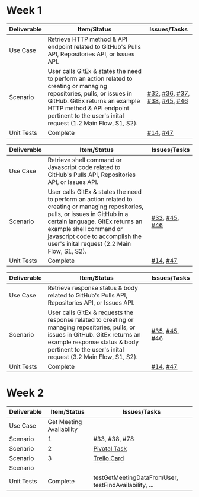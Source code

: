 # Week 1
| Deliverable   | Item/Status   |  Issues/Tasks
| ------------- | ------------  |  ------------
| Use Case      | Retrieve HTTP method & API endpoint related to GitHub's Pulls API, Repositories API, or Issues API.          | &nbsp;
| Scenario      | User calls GitEx & states the need to perform an action related to creating or managing repositories, pulls, or issues in GitHub. GitEx returns an example HTTP method & API endpoint pertinent to the user's inital request (1.2 Main Flow, S1, S2).             |  [#32](https://github.ncsu.edu/csc510-s2022/CSC510-17/issues/32), [#36](https://github.ncsu.edu/csc510-s2022/CSC510-17/issues/36), [#37](https://github.ncsu.edu/csc510-s2022/CSC510-17/issues/37), [#38](https://github.ncsu.edu/csc510-s2022/CSC510-17/issues/38), [#45](https://github.ncsu.edu/csc510-s2022/CSC510-17/issues/45), [#46](https://github.ncsu.edu/csc510-s2022/CSC510-17/issues/46)
| Unit Tests    | Complete      | [#14](https://github.ncsu.edu/csc510-s2022/CSC510-17/issues/14), [#47](https://github.ncsu.edu/csc510-s2022/CSC510-17/issues/47)

| Deliverable   | Item/Status   |  Issues/Tasks
| ------------- | ------------  |  ------------
| Use Case      | Retrieve shell command or Javascript code related to GitHub's Pulls API, Repositories API, or Issues API.          | &nbsp;
| Scenario      | User calls GitEx & states the need to perform an action related to creating or managing repositories, pulls, or issues in GitHub in a certain language. GitEx returns an example shell command or javascript code to accomplish the user's inital request (2.2 Main Flow, S1, S2).             |  [#33](https://github.ncsu.edu/csc510-s2022/CSC510-17/issues/33), [#45](https://github.ncsu.edu/csc510-s2022/CSC510-17/issues/45), [#46](https://github.ncsu.edu/csc510-s2022/CSC510-17/issues/46)
| Unit Tests    | Complete      | [#14](https://github.ncsu.edu/csc510-s2022/CSC510-17/issues/14), [#47](https://github.ncsu.edu/csc510-s2022/CSC510-17/issues/47)

| Deliverable   | Item/Status   |  Issues/Tasks
| ------------- | ------------  |  ------------
| Use Case      | Retrieve response status & body related to GitHub's Pulls API, Repositories API, or Issues API.          | &nbsp;
| Scenario      | User calls GitEx & requests the response related to creating or managing repositories, pulls, or issues in GitHub. GitEx returns an example response status & body pertinent to the user's inital request (3.2 Main Flow, S1, S2).             | [#35](https://github.ncsu.edu/csc510-s2022/CSC510-17/issues/35), [#45](https://github.ncsu.edu/csc510-s2022/CSC510-17/issues/45), [#46](https://github.ncsu.edu/csc510-s2022/CSC510-17/issues/46)
| Unit Tests    | Complete      | [#14](https://github.ncsu.edu/csc510-s2022/CSC510-17/issues/14), [#47](https://github.ncsu.edu/csc510-s2022/CSC510-17/issues/47)

# Week 2
| Deliverable   | Item/Status   |  Issues/Tasks
| ------------- | ------------  |  ------------
| Use Case      | Get Meeting Availability          | &nbsp;
| Scenario      | 1             |  #33, #38, #78
| Scenario      | 2             |  [Pivotal Task](https://www.pivotaltracker.com/story/show/114636091)
| Scenario      | 3             |  [Trello Card](https://trello.com/c/diA1DaMw)
| Scenario      | &nbsp;        | &nbsp;
| Unit Tests    | Complete      | testGetMeetingDataFromUser, testFindAvailability, ...
